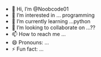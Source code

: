 - 👋 Hi, I’m @Noobcode01
- 👀 I’m interested in ... programming
- 🌱 I’m currently learning ...python
- 💞️ I’m looking to collaborate on ...??
- 📫 How to reach me ...
- 😄 Pronouns: ...
- ⚡ Fun fact: ...

<!---
Noobcode01/Noobcode01 is a ✨ special ✨ repository because its `README.md` (this file) appears on your GitHub profile.
You can click the Preview link to take a look at your changes.
--->
